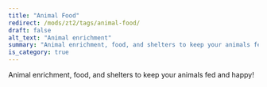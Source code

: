 ```yaml
---
title: "Animal Food"
redirect: /mods/zt2/tags/animal-food/
draft: false
alt_text: "Animal enrichment"
summary: "Animal enrichment, food, and shelters to keep your animals fed and happy!"
is_category: true
---
```


Animal enrichment, food, and shelters to keep your animals fed and happy!